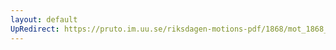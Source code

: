 ```yaml
---
layout: default
UpRedirect: https://pruto.im.uu.se/riksdagen-motions-pdf/1868/mot_1868__ak__261/mot_1868__ak__261-002.pdf
---
```

